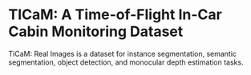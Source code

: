 # TICaM: A Time-of-Flight In-Car Cabin Monitoring Dataset

TiCaM: Real Images is a dataset for instance segmentation, semantic segmentation, object detection, and monocular depth estimation tasks.